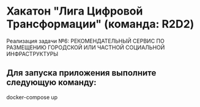 # Хакатон "Лига Цифровой Трансформации" (команда: R2D2)

Реализация задачи №6: РЕКОМЕНДАТЕЛЬНЫЙ СЕРВИС ПО РАЗМЕЩЕНИЮ ГОРОДСКОЙ ИЛИ ЧАСТНОЙ СОЦИАЛЬНОЙ ИНФРАСТРУКТУРЫ

## Для запуска приложения выполните следующую команду:

docker-compose up
